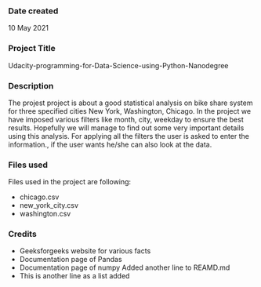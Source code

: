 ### Date created
10 May 2021

### Project Title
Udacity-programming-for-Data-Science-using-Python-Nanodegree

### Description
The projest project is about a good statistical analysis on bike share system for three specified cities New York, Washington, Chicago. In the project we have imposed various filters like month, city, weekday to ensure the best results. Hopefully we will manage to find out some very important details using this analysis. For applying all the filters the user is asked to enter the information., if the user wants he/she can also look at the data.

### Files used
Files used in the project are following:
* chicago.csv
* new_york_city.csv
* washington.csv

### Credits
* Geeksforgeeks website for various facts
* Documentation page of Pandas
* Documentation page of numpy
Added another line to REAMD.md
* This is another line as a list added 
